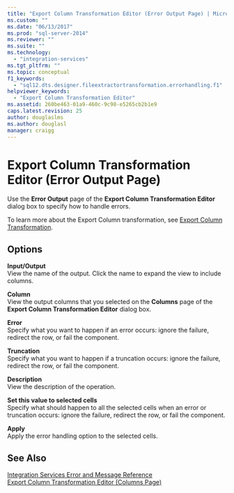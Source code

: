```yaml
---
title: "Export Column Transformation Editor (Error Output Page) | Microsoft Docs"
ms.custom: ""
ms.date: "06/13/2017"
ms.prod: "sql-server-2014"
ms.reviewer: ""
ms.suite: ""
ms.technology: 
  - "integration-services"
ms.tgt_pltfrm: ""
ms.topic: conceptual
f1_keywords: 
  - "sql12.dts.designer.fileextractortransformation.errorhandling.f1"
helpviewer_keywords: 
  - "Export Column Transformation Editor"
ms.assetid: 260be463-01a9-460c-9c98-e5265cb2b1e9
caps.latest.revision: 25
author: douglaslms
ms.author: douglasl
manager: craigg
---
```

# Export Column Transformation Editor (Error Output Page)
  Use the **Error Output** page of the **Export Column Transformation Editor** dialog box to specify how to handle errors.  
  
 To learn more about the Export Column transformation, see [Export Column Transformation](data-flow/transformations/export-column-transformation.md).  
  
## Options  
 **Input/Output**  
 View the name of the output. Click the name to expand the view to include columns.  
  
 **Column**  
 View the output columns that you selected on the **Columns** page of the **Export Column Transformation Editor** dialog box.  
  
 **Error**  
 Specify what you want to happen if an error occurs: ignore the failure, redirect the row, or fail the component.  
  
 **Truncation**  
 Specify what you want to happen if a truncation occurs: ignore the failure, redirect the row, or fail the component.  
  
 **Description**  
 View the description of the operation.  
  
 **Set this value to selected cells**  
 Specify what should happen to all the selected cells when an error or truncation occurs: ignore the failure, redirect the row, or fail the component.  
  
 **Apply**  
 Apply the error handling option to the selected cells.  
  
## See Also  
 [Integration Services Error and Message Reference](../../2014/integration-services/integration-services-error-and-message-reference.md)   
 [Export Column Transformation Editor &#40;Columns Page&#41;](../../2014/integration-services/export-column-transformation-editor-columns-page.md)  
  
  
